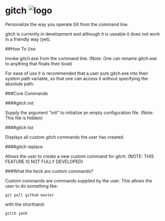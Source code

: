 gitch  ![logo](https://lh4.googleusercontent.com/-AqAkPLBtXM4/UW3oygVWHLI/AAAAAAAACF0/27mJnkGMiUQ/s77/passing.png)
=====

Personalize the way you operate Git from the command line.

gitch is currently in development and although it is useable it does not work in a friendly way (yet).

##How To Use

Invoke gitch.exe from the command line. (Note: One can rename gitch.exe to anything that floats their boat)

For ease of use it is recommended that a user puts gitch.exe into their system path variable, so that one can access it without specifying the absolute path.

###Core Commands

####gitch init

Supply the argument "init" to initialize an empty configuration file. (Note: This file is hidden)

####gitch list

Displays all custom gitch commands the user has created. 

####gitch replace

Allows the user to create a new custom command for gitch. (NOTE: THIS FEATURE IS NOT FULLY DEVELOPED)

###What the heck are custom commands?

Custom commands are commands supplied by the user. This allows the user to do something like:

```git pull github master```

with the shorthand:

```gitch yank```

